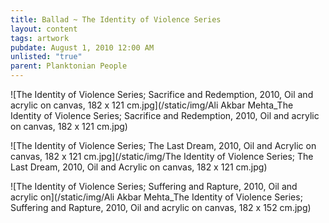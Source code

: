 ```yaml
---
title: Ballad ~ The Identity of Violence Series
layout: content
tags: artwork
pubdate: August 1, 2010 12:00 AM
unlisted: "true"
parent: Planktonian People
---
```

![The Identity of Violence Series; Sacrifice and Redemption, 2010, Oil and acrylic on canvas, 182 x 121 cm.jpg](/static/img/Ali Akbar Mehta_The Identity of Violence Series; Sacrifice and Redemption, 2010, Oil and acrylic on canvas, 182 x 121 cm.jpg)

![The Identity of Violence Series; The Last Dream, 2010, Oil and Acrylic on canvas, 182 x 121 cm.jpg](/static/img/The Identity of Violence Series; The Last Dream, 2010, Oil and Acrylic on canvas, 182 x 121 cm.jpg)

![The Identity of Violence Series; Suffering and Rapture, 2010, Oil and acrylic on](/static/img/Ali Akbar Mehta_The Identity of Violence Series; Suffering and Rapture, 2010, Oil and acrylic on canvas, 182 x 152 cm.jpg)